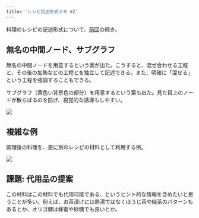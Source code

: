 ```yaml
---
title: 'レシピ記述形式メモ #2'
---
```

料理のレシピの記述形式について、[前回](https://r7kamura.com/articles/2022-05-13-mermaid-recipe-memo)の続き。

無名の中間ノード、サブグラフ
--------------

無名の中間ノードを用意するという案が出た。こうすると、混ぜ合わせる工程と、その後の加熱などの工程とを独立して記述できる。また、明確に「混ぜる」という工程を強調することもできる。

サブグラフ（黄色い背景色の部分）を用意するという案も出た。見た目上のノードが散らばるのを防げ、視覚的な誘導もしやすい。

![](https://lh4.googleusercontent.com/1Dpq5EqnV7n0K1OXHAGq_0Z7OwdOkmPKz3bfcqKZqaoB2U0yGbvSA8RVJafErCgWgJ-yaMUwaWW80dMlkL6x5mVHbPiqFpt2ySlCqcmMwjNOCe5i83rOg1KgHHkkQ8Z48_AH-RHjy-0WYB7YP42EoQJzbdlQuUFKvT04Am5DF791eaqldRPi4nK2)

複雑な例
----

調理後の料理を、更に別のレシピの材料として利用する例。

![](https://lh5.googleusercontent.com/uU0PDvgjze58lIwlQX-JquQsENDryhoL0bulir8TxujZOTaEbeh6lubLRx_ZOD0tJbE3Gx1QftpoI0yQRE9Qj_8Bf5rl5RnE_K1x5bcCH_OGAGum9uUgpVsPPSSu_IzyUHMAQ0JmuZJwtwFc9DkNlflNIU8iY9oE2jKOfn2sdkF_a9ZcDxLxUNgO)

課題: 代用品の提案
----------

この材料はこの材料でも代用可能である、というヒント的な情報を含めたいと思うことが多い。例えば、お茶漬けには熱湯ではなくほうじ茶や緑茶のパターンもあるとか、オリゴ糖は蜂蜜や砂糖でも良いとか。
